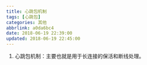 ```yaml
---
title: 心跳包机制
tags: [心跳包]
categories: 其他
abbrlink: a0da6bc4
date: 2018-06-19 22:39:00
updated: 2018-06-19 22:45:00
---
```


1. 心跳包机制：主要也就是用于长连接的保活和断线处理。